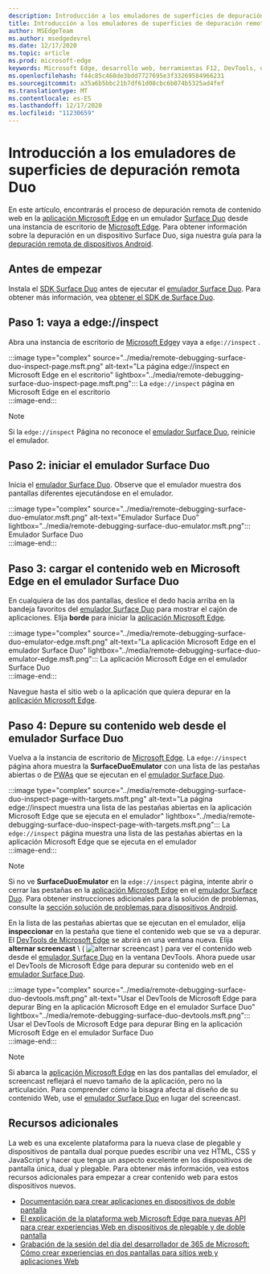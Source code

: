 ```yaml
---
description: Introducción a los emuladores de superficies de depuración remota Duo.
title: Introducción a los emuladores de superficies de depuración remota Duo
author: MSEdgeTeam
ms.author: msedgedevrel
ms.date: 12/17/2020
ms.topic: article
ms.prod: microsoft-edge
keywords: Microsoft Edge, desarrollo web, herramientas F12, DevTools, depuración remota, Android, Surface Duo
ms.openlocfilehash: f44c85c468de3bdd7727695e3f33269584966231
ms.sourcegitcommit: a35a6b5bbc21b7df61d08cbc6b074b5325ad4fef
ms.translationtype: MT
ms.contentlocale: es-ES
ms.lasthandoff: 12/17/2020
ms.locfileid: "11230659"
---
```

# Introducción a los emuladores de superficies de depuración remota Duo  

En este artículo, encontrarás el proceso de depuración remota de contenido web en la [aplicación Microsoft Edge][GooglePlayStoreAppsComMicrosoftEmmx] en un emulador [Surface Duo][MicrosoftSurfaceDevicesSurfaceDuo] desde una instancia de escritorio de [Microsoft Edge][MicrosoftEdge].  Para obtener información sobre la depuración en un dispositivo Surface Duo, siga nuestra guía para la [depuración remota de dispositivos Android][DevtoolsRemoteDebuggingMain].  

## Antes de empezar

Instala el [SDK Surface Duo][MicrosoftDownload100847] antes de ejecutar el [emulador Surface Duo][DualScreenAndroidUseEmulator].  Para obtener más información, vea [obtener el SDK de Surface Duo][DualScreenAndroidGetDuoSdk].  

## Paso 1: vaya a edge://inspect  

Abra una instancia de escritorio de [Microsoft Edge][MicrosoftEdge]y vaya a `edge://inspect` .  

:::image type="complex" source="../media/remote-debugging-surface-duo-inspect-page.msft.png" alt-text="La página edge://inspect en Microsoft Edge en el escritorio" lightbox="../media/remote-debugging-surface-duo-inspect-page.msft.png":::
   La `edge://inspect` página en Microsoft Edge en el escritorio  
:::image-end:::

> [!NOTE]
> Si la `edge://inspect` Página no reconoce el [emulador Surface Duo][DualScreenAndroidUseEmulator], reinicie el emulador.  

## Paso 2: iniciar el emulador Surface Duo  

Inicia el [emulador Surface Duo][DualScreenAndroidUseEmulator].  Observe que el emulador muestra dos pantallas diferentes ejecutándose en el emulador.  

:::image type="complex" source="../media/remote-debugging-surface-duo-emulator.msft.png" alt-text="Emulador Surface Duo" lightbox="../media/remote-debugging-surface-duo-emulator.msft.png":::
   Emulador Surface Duo  
:::image-end:::  

## Paso 3: cargar el contenido web en Microsoft Edge en el emulador Surface Duo  

En cualquiera de las dos pantallas, deslice el dedo hacia arriba en la bandeja favoritos del [emulador Surface Duo][DualScreenAndroidUseEmulator] para mostrar el cajón de aplicaciones.  Elija **borde** para iniciar la [aplicación Microsoft Edge][GooglePlayStoreAppsComMicrosoftEmmx].  

:::image type="complex" source="../media/remote-debugging-surface-duo-emulator-edge.msft.png" alt-text="La aplicación Microsoft Edge en el emulador Surface Duo" lightbox="../media/remote-debugging-surface-duo-emulator-edge.msft.png":::
   La aplicación Microsoft Edge en el emulador Surface Duo  
:::image-end:::  

Navegue hasta el sitio web o la aplicación que quiera depurar en la [aplicación Microsoft Edge][GooglePlayStoreAppsComMicrosoftEmmx].  

## Paso 4: Depure su contenido web desde el emulador Surface Duo  

Vuelva a la instancia de escritorio de [Microsoft Edge][MicrosoftEdge].  La `edge://inspect` página ahora muestra la **SurfaceDuoEmulator** con una lista de las pestañas abiertas o de [PWAs][ProgressiveWebAppsIndex] que se ejecutan en el [emulador Surface Duo][DualScreenAndroidUseEmulator].  

:::image type="complex" source="../media/remote-debugging-surface-duo-inspect-page-with-targets.msft.png" alt-text="La página edge://inspect muestra una lista de las pestañas abiertas en la aplicación Microsoft Edge que se ejecuta en el emulador" lightbox="../media/remote-debugging-surface-duo-inspect-page-with-targets.msft.png":::
   La `edge://inspect` página muestra una lista de las pestañas abiertas en la aplicación Microsoft Edge que se ejecuta en el emulador  
:::image-end:::  

> [!NOTE]
> Si no ve **SurfaceDuoEmulator** en la `edge://inspect` página, intente abrir o cerrar las pestañas en la [aplicación Microsoft Edge][GooglePlayStoreAppsComMicrosoftEmmx] en el [emulador Surface Duo][DualScreenAndroidUseEmulator].  Para obtener instrucciones adicionales para la solución de problemas, consulte la [sección solución de problemas para dispositivos Android][DevtoolsRemoteDebuggingIndexTroubleshootingDevtoolsIsNotDetectingAndroidDevice].  

En la lista de las pestañas abiertas que se ejecutan en el emulador, elija **inspeccionar** en la pestaña que tiene el contenido web que se va a depurar.  El [DevTools de Microsoft Edge][DevtoolsIndex] se abrirá en una ventana nueva.  Elija **alternar screencast** \ ( ![ alternar screencast ][ImageToggleScreencastIcon] \) para ver el contenido web desde el [emulador Surface Duo][DualScreenAndroidUseEmulator] en la ventana DevTools.  Ahora puede usar el DevTools de Microsoft Edge para depurar su contenido web en el [emulador Surface Duo][DualScreenAndroidUseEmulator].  

:::image type="complex" source="../media/remote-debugging-surface-duo-devtools.msft.png" alt-text="Usar el DevTools de Microsoft Edge para depurar Bing en la aplicación Microsoft Edge en el emulador Surface Duo" lightbox="../media/remote-debugging-surface-duo-devtools.msft.png":::
   Usar el DevTools de Microsoft Edge para depurar Bing en la aplicación Microsoft Edge en el emulador Surface Duo  
:::image-end:::  

> [!NOTE]
> Si abarca la [aplicación Microsoft Edge][GooglePlayStoreAppsComMicrosoftEmmx] en las dos pantallas del emulador, el screencast reflejará el nuevo tamaño de la aplicación, pero no la articulación.  Para comprender cómo la bisagra afecta al diseño de su contenido Web, use el [emulador Surface Duo][DualScreenAndroidUseEmulator] en lugar del screencast.  

## Recursos adicionales  

La web es una excelente plataforma para la nueva clase de plegable y dispositivos de pantalla dual porque puedes escribir una vez HTML, CSS y JavaScript y hacer que tenga un aspecto excelente en los dispositivos de pantalla única, dual y plegable.  Para obtener más información, vea estos recursos adicionales para empezar a crear contenido web para estos dispositivos nuevos.  

*   [Documentación para crear aplicaciones en dispositivos de doble pantalla][DualScreenIndex]  
*   [El explicación de la plataforma web Microsoft Edge para nuevas API para crear experiencias Web en dispositivos de plegable y de doble pantalla][GithubMicrosoftedgeMsedgeexplainersFoldablesExplainer]  
*   [Grabación de la sesión del día del desarrollador de 365 de Microsoft: Cómo crear experiencias en dos pantallas para sitios web y aplicaciones Web][YoutubeDxrzwsqxpvc]  

<!-- image links -->  

[ImageToggleScreencastIcon]: images/toggle-screencast-icon.msft.png  

<!-- links -->  

[DevtoolsIndex]: ../index.md "Herramientas para desarrolladores de Microsoft Edge (cromo) | Microsoft docs"  
[ProgressiveWebAppsIndex]: ../../progressive-web-apps-chromium/index.md "Aplicaciones web progresivas en Windows | Microsoft docs"  
[DevtoolsRemoteDebuggingMain]: ./index.md "Introducción a la depuración remota dispositivos Android | Microsoft docs"  
[DevtoolsRemoteDebuggingIndexTroubleshootingDevtoolsIsNotDetectingAndroidDevice]: ./index.md#troubleshooting-devtools-is-not-detecting-the-android-device "Solución de problemas: DevTools no detecta el dispositivo Android: Introducción a la depuración remota dispositivos Android | Microsoft docs"  

[DualScreenIndex]: /dual-screen/index "Crear aplicaciones para dispositivos de doble pantalla | Microsoft docs"  
[DualScreenAndroidUseEmulator]: /dual-screen/android/use-emulator "Usar el emulador Surface DUo | Microsoft docs"  
[DualScreenAndroidGetDuoSdk]: /dual-screen/android/get-duo-sdk "Obtener el SDK Surface Duo | Microsoft docs"  

[MicrosoftEdge]: https://www.microsoft.com/edge "Presentamos el nuevo Microsoft Edge"  
[MicrosoftSurfaceDevicesSurfaceDuo]: https://www.microsoft.com/surface/devices/surface-duo "La nueva superficie | Microsoft Surface"  
[MicrosoftDownload100847]: https://www.microsoft.com/download/details.aspx?id=100847 "Descargar Surface Duo SDK Preview versión | Centro de descarga de Microsoft"  

[GooglePlayStoreAppsComMicrosoftEmmx]: https://play.google.com/store/apps/details?id=com.microsoft.emmx "Microsoft Edge: explorador Web | GooglePlay"  

[GithubMicrosoftedgeMsedgeexplainersFoldablesExplainer]: https://github.com/MicrosoftEdge/MSEdgeExplainers/blob/master/Foldables/explainer.md "Primitivas de plataforma web para experiencias habilitadas en dispositivos plegable: MicrosoftEdge/MSEdgeExplainers | GitHub"  

[YoutubeDxrzwsqxpvc]: https://youtu.be/DXrZWsqXPVc "Cómo crear experiencias en dos pantallas para el sitio web y aplicaciones Web | YouTube"  
